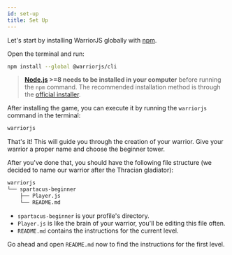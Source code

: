 ```yaml
---
id: set-up
title: Set Up
---
```


Let's start by installing WarriorJS globally with [npm](https://npmjs.com).

Open the terminal and run:

```sh
npm install --global @warriorjs/cli
```

> **[Node.js](https://nodejs.org) >=8 needs to be installed in your computer**
> before running the `npm` command. The recommended installation method is
> through the [official installer](https://nodejs.org/en/download).

After installing the game, you can execute it by running the `warriorjs` command
in the terminal:

```sh
warriorjs
```

That's it! This will guide you through the creation of your warrior. Give your
warrior a proper name and choose the beginner tower.

After you've done that, you should have the following file structure (we decided
to name our warrior after the Thracian gladiator):

```sh
warriorjs
└── spartacus-beginner
    ├── Player.js
    └── README.md
```

* `spartacus-beginner` is your profile's directory.
* `Player.js` is like the brain of your warrior, you'll be editing this file
  often.
* `README.md` contains the instructions for the current level.

Go ahead and open `README.md` now to find the instructions for the first level.
